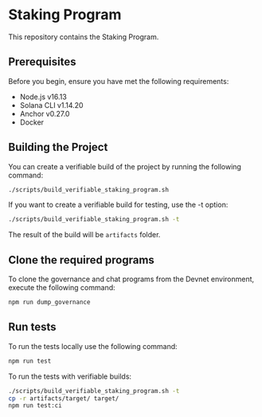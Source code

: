 # Staking Program

This repository contains the Staking Program.

## Prerequisites

Before you begin, ensure you have met the following requirements:

- Node.js v16.13
- Solana CLI v1.14.20
- Anchor v0.27.0
- Docker

## Building the Project

You can create a verifiable build of the project by running the following command:

```bash
./scripts/build_verifiable_staking_program.sh
```

If you want to create a verifiable build for testing, use the -t option:

```bash
./scripts/build_verifiable_staking_program.sh -t
```

The result of the build will be `artifacts` folder.

## Clone the required programs

To clone the governance and chat programs from the Devnet environment, execute the following command:

```bash
npm run dump_governance
```

## Run tests

To run the tests locally use the following command:

```bash
npm run test
```

To run the tests with verifiable builds:

```bash
./scripts/build_verifiable_staking_program.sh -t
cp -r artifacts/target/ target/
npm run test:ci
```
